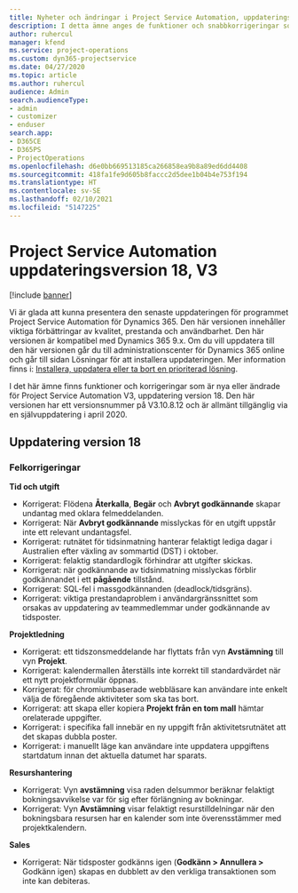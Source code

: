 ```yaml
---
title: Nyheter och ändringar i Project Service Automation, uppdateringsversion 18, V3
description: I detta ämne anges de funktioner och snabbkorrigeringar som finns tillgängliga i Project Service Automation, uppdateringsversion 18, V3.
author: ruhercul
manager: kfend
ms.service: project-operations
ms.custom: dyn365-projectservice
ms.date: 04/27/2020
ms.topic: article
ms.author: ruhercul
audience: Admin
search.audienceType:
- admin
- customizer
- enduser
search.app:
- D365CE
- D365PS
- ProjectOperations
ms.openlocfilehash: d6e0bb669513185ca266858ea9b8a89ed6dd4408
ms.sourcegitcommit: 418fa1fe9d605b8faccc2d5dee1b04b4e753f194
ms.translationtype: HT
ms.contentlocale: sv-SE
ms.lasthandoff: 02/10/2021
ms.locfileid: "5147225"
---
```

# <a name="project-service-automation-update-release-18-v3"></a>Project Service Automation uppdateringsversion 18, V3

[!include [banner](../includes/psa-now-project-operations.md)]

Vi är glada att kunna presentera den senaste uppdateringen för programmet Project Service Automation för Dynamics 365. Den här versionen innehåller viktiga förbättringar av kvalitet, prestanda och användbarhet. Den här versionen är kompatibel med Dynamics 365 9.x. Om du vill uppdatera till den här versionen går du till administrationscenter för Dynamics 365 online och går till sidan Lösningar för att installera uppdateringen. Mer information finns i: [Installera, uppdatera eller ta bort en prioriterad lösning](https://docs.microsoft.com/power-platform/admin/install-remove-preferred-solution).

I det här ämne finns funktioner och korrigeringar som är nya eller ändrade för Project Service Automation V3, uppdatering version 18. Den här versionen har ett versionsnummer på V3.10.8.12 och är allmänt tillgänglig via en självuppdatering i april 2020.

## <a name="update-release-18"></a>Uppdatering version 18

### <a name="bug-fixes"></a>Felkorrigeringar

**Tid och utgift**

- Korrigerat: Flödena **Återkalla**, **Begär** och **Avbryt godkännande** skapar undantag med oklara felmeddelanden.
- Korrigerat: När **Avbryt godkännande** misslyckas för en utgift uppstår inte ett relevant undantagsfel.
- Korrigerat: rutnätet för tidsinmatning hanterar felaktigt lediga dagar i Australien efter växling av sommartid (DST) i oktober.
- Korrigerat: felaktig standardlogik förhindrar att utgifter skickas.
- Korrigerat: när godkännande av tidsinmatning misslyckas förblir godkännandet i ett **pågående** tillstånd.
- Korrigerat: SQL-fel i massgodkännanden (deadlock/tidsgräns).
- Korrigerat: viktiga prestandaproblem i användargränssnittet som orsakas av uppdatering av teammedlemmar under godkännande av tidsposter.

**Projektledning**

- Korrigerat: ett tidszonsmeddelande har flyttats från vyn **Avstämning** till vyn **Projekt**.
- Korrigerat: kalendermallen återställs inte korrekt till standardvärdet när ett nytt projektformulär öppnas.
- Korrigerat: för chromiumbaserade webbläsare kan användare inte enkelt välja de föregående aktiviteter som ska tas bort.
- Korrigerat: att skapa eller kopiera **Projekt från en tom mall** hämtar orelaterade uppgifter.
- Korrigerat: i specifika fall innebär en ny uppgift från aktivitetsrutnätet att det skapas dubbla poster.
- Korrigerat: i manuellt läge kan användare inte uppdatera uppgiftens startdatum innan det aktuella datumet har sparats.

**Resurshantering**

- Korrigerat: Vyn **avstämning** visa raden delsummor beräknar felaktigt bokningsavvikelse var för sig efter förlängning av bokningar.
- Korrigerat: Vyn **Avstämning** visar felaktigt resurstilldelningar när den bokningsbara resursen har en kalender som inte överensstämmer med projektkalendern.

**Sales**

- Korrigerat: När tidsposter godkänns igen (**Godkänn > Annullera >** Godkänn igen) skapas en dubblett av den verkliga transaktionen som inte kan debiteras.
